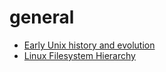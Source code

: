 # general

- [Early Unix history and evolution](https://www.bell-labs.com/usr/dmr/www/hist.html)
- [Linux Filesystem Hierarchy](https://www.tldp.org/LDP/Linux-Filesystem-Hierarchy/html/)
